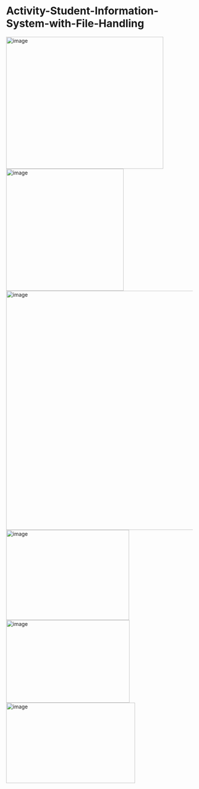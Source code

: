 # Activity-Student-Information-System-with-File-Handling
<img width="424" height="356" alt="image" src="https://github.com/user-attachments/assets/8d16aa74-7059-451e-93e7-9dda71662858" />
<img width="317" height="329" alt="image" src="https://github.com/user-attachments/assets/603034cd-bcd5-4734-ab1d-c0b0e86eaf7d" />
<img width="1368" height="645" alt="image" src="https://github.com/user-attachments/assets/67162e0c-6d47-4412-a54a-1a7ecf7917c7" />
<img width="332" height="243" alt="image" src="https://github.com/user-attachments/assets/b7bddc3c-9474-4b66-8108-922aa5eaed4e" />
<img width="333" height="223" alt="image" src="https://github.com/user-attachments/assets/d9bc683f-3b84-42d7-9f06-cb131ecde573" />
<img width="348" height="217" alt="image" src="https://github.com/user-attachments/assets/3b145530-6844-4340-8474-ace42a1a4097" />

